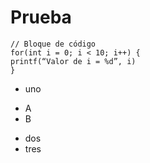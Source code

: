 # Prueba
```
// Bloque de código
for(int i = 0; i < 10; i++) {
printf(“Valor de i = %d”, i)
}
```
- uno
* A
* B
- dos
- tres

